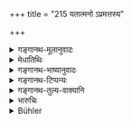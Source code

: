 +++
title = "215 यतात्मनो ऽप्रमत्तस्य"

+++

<details><summary>गङ्गानथ-मूलानुवादः</summary>

If a man, self-controlled and guarded, fasts for twelve days,—this constitutes the ‘Kṛcchra’ name ‘Parāka’, which removes all sins.—(215)
</details>

<details><summary>मेधातिथिः</summary>

**यतात्मा** संयतेन्द्रियो गीतादिशब्दश्रवणेष्व् अनभिलाषी । **अप्रमत्तस्** तत्परः । अर्थवादो ऽयम्, सर्वकृच्छ्रेष्व् अस्य धर्मस्य विहितत्वात् ॥ ११.२१५ ॥
</details>

<details><summary>गङ्गानथ-भाष्यानुवादः</summary>

‘*Self-controlled*’—with the senses under control, not longing for music and such amusements.

‘*Guarded*’— ever bent upon the penance.

This is purely commendatory, being common to all forms of ‘*Kṛcchra*’ (and not restricted to the *Parāka only*).—(215)
</details>

<details><summary>गङ्गानथ-टिप्पन्यः</summary>

This verse is quoted in *Parāśaramādhava* (Prāyaścitta, p. 26), as describing the form of the ‘*Parāka*’ penance;—in *Smṛtitattva* (p. 546);—and in *Prāyaścittaviveka* (p. 514).
</details>

<details><summary>गङ्गानथ-तुल्य-वाक्यानि</summary>

*Baudhāyana* (4.5.15).—‘If self-restrained and attentive, he fasts
during twelve days, that is called the *Parākakṛcchra*, which destroys all sin.’

*Viṣṇu* (46.18).—‘A total fast for twelve days is called *Parāka*.’

*Yājñavalkya* (3.320).—‘A twelve days’ fast has been called *Parāka*.’
</details>

<details><summary>भारुचिः</summary>

स चायं कृच्छ्रातिकृच्छ्रो गौतमीयो ऽभिहितः ॥ ११.२१२–२१४ ॥
</details>

<details><summary>Bühler</summary>

216	A fast for twelve days by a man who controls himself and commits no mistakes, is called a Paraka Krikkhra, which removes all guilt.
</details>
